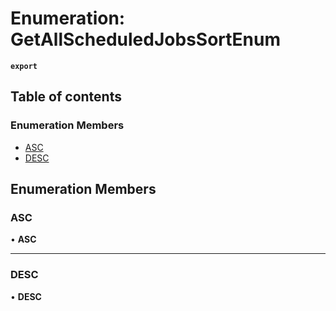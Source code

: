 # Enumeration: GetAllScheduledJobsSortEnum

**`export`**

## Table of contents

### Enumeration Members

- [ASC](GetAllScheduledJobsSortEnum.md#asc)
- [DESC](GetAllScheduledJobsSortEnum.md#desc)

## Enumeration Members

### <a id="asc" name="asc"></a> ASC

• **ASC**

___

### <a id="desc" name="desc"></a> DESC

• **DESC**
